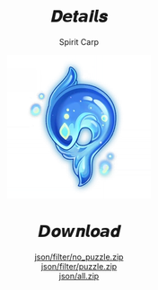 <body>
  <div align="center">
    <h1>𝑫𝙚𝒕𝙖𝒊𝙡𝒔</h1>
    <p>Spirit Carp</p>
    <img src=item.webp>
    <h1>𝘿𝒐𝙬𝒏𝙡𝒐𝙖𝒅</h1>
    <a href="/json/Filter/No%20puzzle/nopuzzle.zip">json/filter/no_puzzle.zip</a></br>
    <a href="/json/Filter/Puzzle/puzzle.zip">json/filter/puzzle.zip</a></br>
    <a href="/json/all/all.zip">json/all.zip</a></br>
  </div>
</body>
